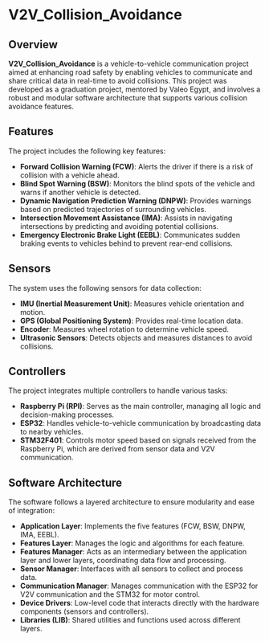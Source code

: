 # V2V_Collision_Avoidance

## Overview
**V2V_Collision_Avoidance** is a vehicle-to-vehicle communication project aimed at enhancing road safety by enabling vehicles to communicate and share critical data in real-time to avoid collisions. This project was developed as a graduation project, mentored by Valeo Egypt, and involves a robust and modular software architecture that supports various collision avoidance features.

## Features
The project includes the following key features:

- **Forward Collision Warning (FCW)**: Alerts the driver if there is a risk of collision with a vehicle ahead.
- **Blind Spot Warning (BSW)**: Monitors the blind spots of the vehicle and warns if another vehicle is detected.
- **Dynamic Navigation Prediction Warning (DNPW)**: Provides warnings based on predicted trajectories of surrounding vehicles.
- **Intersection Movement Assistance (IMA)**: Assists in navigating intersections by predicting and avoiding potential collisions.
- **Emergency Electronic Brake Light (EEBL)**: Communicates sudden braking events to vehicles behind to prevent rear-end collisions.

## Sensors
The system uses the following sensors for data collection:

- **IMU (Inertial Measurement Unit)**: Measures vehicle orientation and motion.
- **GPS (Global Positioning System)**: Provides real-time location data.
- **Encoder**: Measures wheel rotation to determine vehicle speed.
- **Ultrasonic Sensors**: Detects objects and measures distances to avoid collisions.

## Controllers
The project integrates multiple controllers to handle various tasks:

- **Raspberry Pi (RPI)**: Serves as the main controller, managing all logic and decision-making processes.
- **ESP32**: Handles vehicle-to-vehicle communication by broadcasting data to nearby vehicles.
- **STM32F401**: Controls motor speed based on signals received from the Raspberry Pi, which are derived from sensor data and V2V communication.

## Software Architecture
The software follows a layered architecture to ensure modularity and ease of integration:

- **Application Layer**: Implements the five features (FCW, BSW, DNPW, IMA, EEBL).
- **Features Layer**: Manages the logic and algorithms for each feature.
- **Features Manager**: Acts as an intermediary between the application layer and lower layers, coordinating data flow and processing.
- **Sensor Manager**: Interfaces with all sensors to collect and process data.
- **Communication Manager**: Manages communication with the ESP32 for V2V communication and the STM32 for motor control.
- **Device Drivers**: Low-level code that interacts directly with the hardware components (sensors and controllers).
- **Libraries (LIB)**: Shared utilities and functions used across different layers.



